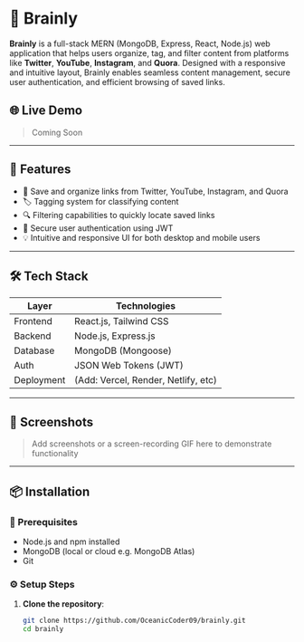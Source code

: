 # 🧠 Brainly

**Brainly** is a full-stack MERN (MongoDB, Express, React, Node.js) web application that helps users organize, tag, and filter content from platforms like **Twitter**, **YouTube**, **Instagram**, and **Quora**. Designed with a responsive and intuitive layout, Brainly enables seamless content management, secure user authentication, and efficient browsing of saved links.

## 🌐 Live Demo

> Coming Soon  
<!-- Add deployed link if available -->

---

## 🚀 Features

- 📌 Save and organize links from Twitter, YouTube, Instagram, and Quora
- 🏷️ Tagging system for classifying content
- 🔍 Filtering capabilities to quickly locate saved links
- 🔐 Secure user authentication using JWT
- 💡 Intuitive and responsive UI for both desktop and mobile users

---

## 🛠️ Tech Stack

| Layer        | Technologies                        |
|--------------|-------------------------------------|
| Frontend     | React.js, Tailwind CSS              |
| Backend      | Node.js, Express.js                 |
| Database     | MongoDB (Mongoose)                  |
| Auth         | JSON Web Tokens (JWT)               |
| Deployment   | (Add: Vercel, Render, Netlify, etc) |

---

## 📸 Screenshots

> Add screenshots or a screen-recording GIF here to demonstrate functionality

---

## 📦 Installation

### 🧾 Prerequisites

- Node.js and npm installed
- MongoDB (local or cloud e.g. MongoDB Atlas)
- Git

### ⚙️ Setup Steps

1. **Clone the repository**:

   ```bash
   git clone https://github.com/OceanicCoder09/brainly.git
   cd brainly
